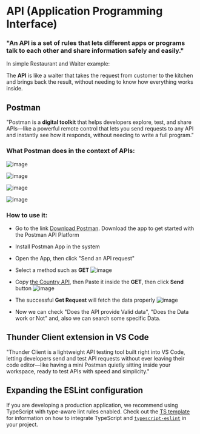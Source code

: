 # API (Application Programming Interface) 
### "An **API** is a **set of rules** that lets different apps or programs talk to each other and share information safely and easily."
In simple Restaurant and Waiter example:

The **API** is like a waiter that takes the request from customer to the kitchen and brings back the result, without needing to know how everything works inside.

## Postman
"Postman is a **digital toolkit** that helps developers explore, test, and share APIs—like a powerful remote control that lets you send requests to any API and instantly see how it responds, without needing to write a full program."
### What Postman does in the context of APIs:
![image](https://github.com/user-attachments/assets/e0c8d931-da0e-4143-848e-6247709a8bb7)

![image](https://github.com/user-attachments/assets/21d9f69e-2595-4ace-a75a-a0d364196a2b)

![image](https://github.com/user-attachments/assets/a7495002-6bb9-4b36-9eb4-7e93272a1d95)

![image](https://github.com/user-attachments/assets/839b1e56-35a9-4aff-a1da-8fdc0b2822f1)

### How to use it:
- Go to the link [Download Postman](https://www.postman.com/downloads/). Download the app to get started with the Postman API Platform
- Install Postman App in the system
- Open the App, then click "Send an API request"
- Select a method such as **GET**
    ![image](https://github.com/user-attachments/assets/fce96884-5640-4e69-a12d-1f4dc1ae43e2)

- Copy [the Country API](https://restcountries.com/v3.1/all), then Paste it inside the **GET**, then click **Send** button
    ![image](https://github.com/user-attachments/assets/90404e61-9c64-4a38-91c5-cc4835ea294d)
- The successful **Get Request** will fetch the data properly
      ![image](https://github.com/user-attachments/assets/71ff6377-7377-44d9-8580-bbafa399efe0)
- Now we can check "Does the API provide Valid data", "Does the Data work or Not" and, also we can search some specific Data.

## Thunder Client extension in VS Code
"Thunder Client is a lightweight API testing tool built right into VS Code, letting developers send and test API requests without ever leaving their code editor—like having a mini Postman quietly sitting inside your workspace, ready to test APIs with speed and simplicity."










## Expanding the ESLint configuration

If you are developing a production application, we recommend using TypeScript with type-aware lint rules enabled. Check out the [TS template](https://github.com/vitejs/vite/tree/main/packages/create-vite/template-react-ts) for information on how to integrate TypeScript and [`typescript-eslint`](https://typescript-eslint.io) in your project.

